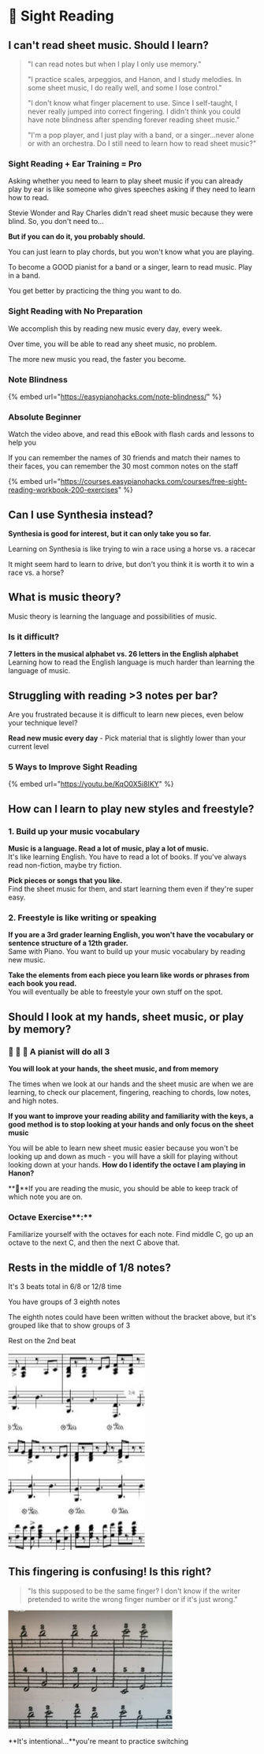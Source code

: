# 🎼 Sight Reading

## I can't read sheet music. Should I learn?

> "I can read notes but when I play I only use memory."
>
> "I practice scales, arpeggios, and Hanon, and I study melodies. In some sheet music, I do really well, and some I lose control."
>
> "I don't know what finger placement to use. Since I self-taught, I never really jumped into correct fingering. I didn't think you could have note blindness after spending forever reading sheet music."
>
> "I'm a pop player, and I just play with a band, or a singer...never alone or with an orchestra. Do I still need to learn how to read sheet music?"

### Sight Reading + Ear Training = Pro

Asking whether you need to learn to play sheet music if you can already play by ear is like someone who gives speeches asking if they need to learn how to read. 

Stevie Wonder and Ray Charles didn't read sheet music because they were blind. So, you don't need to...

**But if you can do it, you probably should.**

You can just learn to play chords, but you won't know what you are playing.  

To become a GOOD pianist for a band or a singer, learn to read music. Play in a band. 

You get better by practicing the thing you want to do.

### **Sight Reading with No Preparation**

We accomplish this by reading new music every day, every week. 

Over time, you will be able to read any sheet music, no problem. 

The more new music you read, the faster you become. 

### **Note Blindness**

{% embed url="https://easypianohacks.com/note-blindness/" %}

### Absolute Beginner

Watch the video above, and read this eBook with flash cards and lessons to help you

If you can remember the names of 30 friends and match their names to their faces, you can remember the 30 most common notes on the staff

{% embed url="https://courses.easypianohacks.com/courses/free-sight-reading-workbook-200-exercises" %}

## Can I use Synthesia instead?

**Synthesia is good for interest, but it can only take you so far.**

Learning on Synthesia is like trying to win a race using a horse vs. a racecar

It might seem hard to learn to drive, but don't you think it is worth it to win a race vs. a horse?

## What is music theory?

Music theory is learning the language and possibilities of music.

### Is it difficult?

**7 letters in the musical alphabet vs. 26 letters in the English alphabet**  
Learning how to read the English language is much harder than learning the language of music. 

## Struggling with reading &gt;3 notes per bar? 

Are you frustrated because it is difficult to learn new pieces, even below your technique level?

**Read new music every day** - Pick material that is slightly lower than your current level

### 5 Ways to Improve Sight Reading

{% embed url="https://youtu.be/KqO0X5i8IKY" %}

## How can I learn to play new styles **and** freestyle?

### 1. Build up your music vocabulary

**Music is a language. Read a lot of music, play a lot of music.**   
It's like learning English. You have to read a lot of books. If you've always read non-fiction, maybe try fiction.

**Pick pieces or songs that you like.**   
Find the sheet music for them, and start learning them even if they're super easy. 

### 2. Freestyle is like writing or speaking

**If you are a 3rd grader learning English, you won't have the vocabulary or sentence structure of a 12th grader.**   
Same with Piano. You want to build up your music vocabulary by reading new music. 

**Take the elements from each piece you learn like words or phrases from each book you read.**   
You will eventually be able to freestyle your own stuff on the spot.

## Should I look at my hands, sheet music, or play by memory?

### 🤲 🎼 🧠 A pianist will do all 3

**You will look at your hands, the sheet music, and from memory**

The times when we look at our hands and the sheet music are when we are learning, to check our placement, fingering, reaching to chords, low notes, and high notes.

**If you want to improve your reading ability and familiarity with the keys, a good method is to stop looking at your hands and only focus on the sheet music**

You will be able to learn new sheet music easier because you won't be looking up and down as much - you will have a skill for playing without looking down at your hands. **How do I identify the octave I am playing in Hanon?**

**‌🧐**If you are reading the music, you should be able to keep track of which note you are on.

### Octave Exercise**:**

Familiarize yourself with the octaves for each note. Find middle C, go up an octave to the next C, and then the next C above that.

## Rests in the middle of 1/8 notes?

It's 3 beats total in 6/8 or 12/8 time

You have groups of 3 eighth notes

The eighth notes could have been written without the bracket above, but it's grouped like that to show groups of 3

Rest on the 2nd beat

![](../.gitbook/assets/image%20%2824%29.png)

## This fingering is confusing! Is this right?

> "Is this supposed to be the same finger? I don't know if the writer pretended to write the wrong finger number or if it's just wrong."

![](../.gitbook/assets/image%20%2828%29.png)

**It's intentional...**you're meant to practice switching

